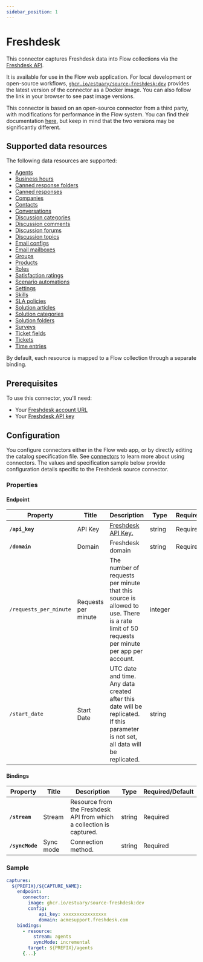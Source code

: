 ```yaml
---
sidebar_position: 1
---
```

# Freshdesk

This connector captures Freshdesk data into Flow collections via the [Freshdesk API](https://developers.freshdesk.com/api/#introduction).

It is available for use in the Flow web application. For local development or open-source workflows, [`ghcr.io/estuary/source-freshdesk:dev`](https://ghcr.io/estuary/source-freshdesk:dev) provides the latest version of the connector as a Docker image. You can also follow the link in your browser to see past image versions.

This connector is based on an open-source connector from a third party, with modifications for performance in the Flow system.
You can find their documentation [here](https://docs.airbyte.com/integrations/sources/freshdesk/),
but keep in mind that the two versions may be significantly different.

## Supported data resources

The following data resources are supported:

* [Agents](https://developers.freshdesk.com/api/#agents)
* [Business hours](https://developers.freshdesk.com/api/#business-hours)
* [Canned response folders](https://developers.freshdesk.com/api/#list_all_canned_response_folders)
* [Canned responses](https://developers.freshdesk.com/api/#canned-responses)
* [Companies](https://developers.freshdesk.com/api/#companies)
* [Contacts](https://developers.freshdesk.com/api/#contacts)
* [Conversations](https://developers.freshdesk.com/api/#conversations)
* [Discussion categories](https://developers.freshdesk.com/api/#category_attributes)
* [Discussion comments](https://developers.freshdesk.com/api/#comment_attributes)
* [Discussion forums](https://developers.freshdesk.com/api/#forum_attributes)
* [Discussion topics](https://developers.freshdesk.com/api/#topic_attributes)
* [Email configs](https://developers.freshdesk.com/api/#email-configs)
* [Email mailboxes](https://developers.freshdesk.com/api/#email-mailboxes)
* [Groups](https://developers.freshdesk.com/api/#groups)
* [Products](https://developers.freshdesk.com/api/#products)
* [Roles](https://developers.freshdesk.com/api/#roles)
* [Satisfaction ratings](https://developers.freshdesk.com/api/#satisfaction-ratings)
* [Scenario automations](https://developers.freshdesk.com/api/#scenario-automations)
* [Settings](https://developers.freshdesk.com/api/#settings)
* [Skills](https://developers.freshdesk.com/api/#skills)
* [SLA policies](https://developers.freshdesk.com/api/#sla-policies)
* [Solution articles](https://developers.freshdesk.com/api/#solution_article_attributes)
* [Solution categories](https://developers.freshdesk.com/api/#solution_category_attributes)
* [Solution folders](https://developers.freshdesk.com/api/#solution_folder_attributes)
* [Surveys](https://developers.freshdesk.com/api/#surveys)
* [Ticket fields](https://developers.freshdesk.com/api/#ticket-fields)
* [Tickets](https://developers.freshdesk.com/api/#tickets)
* [Time entries](https://developers.freshdesk.com/api/#time-entries)

By default, each resource is mapped to a Flow collection through a separate binding.

## Prerequisites

To use this connector, you'll need:
* Your [Freshdesk account URL](https://support.freshdesk.com/en/support/solutions/articles/237264-how-do-i-find-my-freshdesk-account-url-using-my-email-address-)
* Your [Freshdesk API key](https://support.freshdesk.com/en/support/solutions/articles/215517)

## Configuration

You configure connectors either in the Flow web app, or by directly editing the catalog specification file.
See [connectors](../../../concepts/connectors.md#using-connectors) to learn more about using connectors. The values and specification sample below provide configuration details specific to the Freshdesk source connector.

### Properties

#### Endpoint

| Property | Title | Description | Type | Required/Default |
|---|---|---|---|---|
| **`/api_key`** | API Key | [Freshdesk API Key.](https://support.freshdesk.com/en/support/solutions/articles/215517) | string | Required |
| **`/domain`** | Domain | Freshdesk domain | string | Required |
| `/requests_per_minute` | Requests per minute | The number of requests per minute that this source is allowed to use. There is a rate limit of 50 requests per minute per app per account. | integer |  |
| `/start_date` | Start Date | UTC date and time. Any data created after this date will be replicated. If this parameter is not set, all data will be replicated. | string |  |

#### Bindings

| Property | Title | Description | Type | Required/Default |
|---|---|---|---|---|
| **`/stream`** | Stream | Resource from the Freshdesk API from which a collection is captured. | string | Required |
| **`/syncMode`** | Sync mode | Connection method. | string | Required |

### Sample

```yaml
captures:
  ${PREFIX}/${CAPTURE_NAME}:
    endpoint:
      connector:
        image: ghcr.io/estuary/source-freshdesk:dev
        config:
            api_key: xxxxxxxxxxxxxxxx
            domain: acmesupport.freshdesk.com
    bindings:
      - resource:
          stream: agents
          syncMode: incremental
        target: ${PREFIX}/agents
      {...}
```